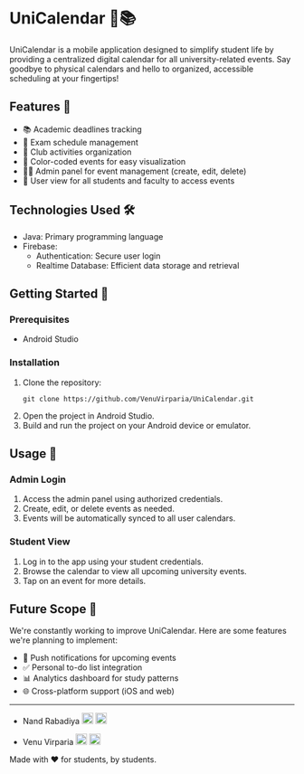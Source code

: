 # UniCalendar 📅📚

UniCalendar is a mobile application designed to simplify student life by providing a centralized digital calendar for all university-related events. Say goodbye to physical calendars and hello to organized, accessible scheduling at your fingertips!

## Features 🌟

- 📚 Academic deadlines tracking
- 📝 Exam schedule management
- 🎉 Club activities organization
- 🎨 Color-coded events for easy visualization
- 👨‍💼 Admin panel for event management (create, edit, delete)
- 👥 User view for all students and faculty to access events

## Technologies Used 🛠️

- Java: Primary programming language
- Firebase: 
  - Authentication: Secure user login
  - Realtime Database: Efficient data storage and retrieval

## Getting Started 🚀

### Prerequisites

- Android Studio
  
### Installation

1. Clone the repository:
   ```
   git clone https://github.com/VenuVirparia/UniCalendar.git
   ```
2. Open the project in Android Studio.
3. Build and run the project on your Android device or emulator.

## Usage 📱

### Admin Login

1. Access the admin panel using authorized credentials.
2. Create, edit, or delete events as needed.
3. Events will be automatically synced to all user calendars.

### Student View

1. Log in to the app using your student credentials.
2. Browse the calendar to view all upcoming university events.
3. Tap on an event for more details.

## Future Scope 🔮

We're constantly working to improve UniCalendar. Here are some features we're planning to implement:

- 🔔 Push notifications for upcoming events
- ✅ Personal to-do list integration
- 📊 Analytics dashboard for study patterns
- 🌐 Cross-platform support (iOS and web)

---
- Nand Rabadiya <a href="https://github.com/NandRabadiya" target="_blank" rel="noreferrer"><img src="https://skillicons.dev/icons?i=github" width="20" height="20" /></a>
<a href="https://www.linkedin.com/in/nand-rabadiya/" target="_blank" rel="noreferrer"><img src="https://skillicons.dev/icons?i=linkedin" width="20" height="20" /></a>

- Venu Virparia <a href="https://github.com/venuvirparia" target="_blank" rel="noreferrer"><img src="https://skillicons.dev/icons?i=github" width="20" height="20" /></a>
  <a href="https://www.linkedin.com/in/venu-virparia/" target="_blank" rel="noreferrer"><img src="https://skillicons.dev/icons?i=linkedin" width="20" height="20" /></a>
    

Made with ❤️ for students, by students.
